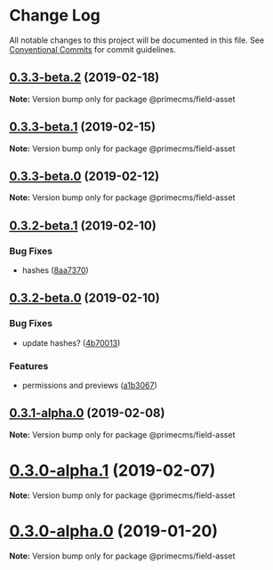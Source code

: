 # Change Log

All notable changes to this project will be documented in this file.
See [Conventional Commits](https://conventionalcommits.org) for commit guidelines.

## [0.3.3-beta.2](https://github.com/birkir/prime/tree/master/packages/prime-field-asset/compare/v0.3.3-beta.1...v0.3.3-beta.2) (2019-02-18)

**Note:** Version bump only for package @primecms/field-asset

## [0.3.3-beta.1](https://github.com/birkir/prime/tree/master/packages/prime-field-asset/compare/v0.3.3-beta.0...v0.3.3-beta.1) (2019-02-15)

**Note:** Version bump only for package @primecms/field-asset

## [0.3.3-beta.0](https://github.com/birkir/prime/tree/master/packages/prime-field-asset/compare/v0.3.2-beta.9...v0.3.3-beta.0) (2019-02-12)

**Note:** Version bump only for package @primecms/field-asset

## [0.3.2-beta.1](https://github.com/birkir/prime/tree/master/packages/prime-field-asset/compare/v0.3.2-beta.0...v0.3.2-beta.1) (2019-02-10)

### Bug Fixes

- hashes ([8aa7370](https://github.com/birkir/prime/tree/master/packages/prime-field-asset/commit/8aa7370))

## [0.3.2-beta.0](https://github.com/birkir/prime/tree/master/packages/prime-field-asset/compare/v0.3.1-alpha.0...v0.3.2-beta.0) (2019-02-10)

### Bug Fixes

- update hashes? ([4b70013](https://github.com/birkir/prime/tree/master/packages/prime-field-asset/commit/4b70013))

### Features

- permissions and previews ([a1b3067](https://github.com/birkir/prime/tree/master/packages/prime-field-asset/commit/a1b3067))

## [0.3.1-alpha.0](https://github.com/birkir/prime/tree/master/packages/prime-field-asset/compare/v0.3.0-alpha.5...v0.3.1-alpha.0) (2019-02-08)

**Note:** Version bump only for package @primecms/field-asset

# [0.3.0-alpha.1](https://github.com/birkir/prime/tree/master/packages/prime-field-asset/compare/v0.3.0-alpha.0...v0.3.0-alpha.1) (2019-02-07)

**Note:** Version bump only for package @primecms/field-asset

# [0.3.0-alpha.0](https://github.com/birkir/prime/tree/master/packages/prime-field-asset/compare/v0.2.21...v0.3.0-alpha.0) (2019-01-20)

**Note:** Version bump only for package @primecms/field-asset
